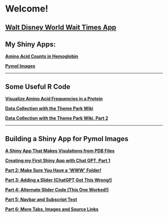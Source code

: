 # Welcome!

## [Walt Disney World Wait Times App](https://wdwparkstop.web.app/)

## My Shiny Apps:

**[Amino Acid Counts in Hemoglobin](https://tammielisa.shinyapps.io/hemox/)**

**[Pymol Images](https://tammielisa.shinyapps.io/hemo2/)**

_________________________

## Some Useful R Code

**[Visualize Amino Acid Frequencies in a Protein](rproseq.md)**

**[Data Collection with the Theme Park Wiki](disneywait.md)**

**[Data Collection with the Theme Park Wiki, Part 2](disneywait2.md)**

_________________________

## Building a Shiny App for Pymol Images

**[A Shiny App That Makes Visulations from PDB Files](hemoshiny.md)**

**[Creating my First Shiny App with Chat GPT, Part 1](pymolshiny1.md)**

**[Part 2: Make Sure You Have a 'WWW' Folder!](pymolshiny2.md)**

**[Part 3: Adding a Slider (ChatGPT Got This Wrong!)](pymolshiny3.md)**

**[Part 4: Alternate Slider Code (This One Worked!)](pymolshiny4.md)**

**[Part 5: Navbar and Subscript Text](pymolshiny5.md)**

**[Part 6: More Tabs, Images and Source Links](pymolshiny6)**

